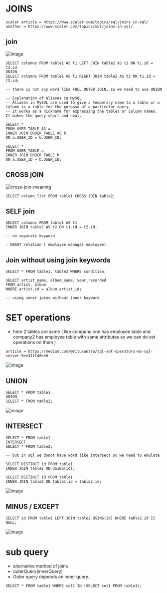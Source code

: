 # JOINS

```
scaler article = https://www.scaler.com/topics/sql/joins-in-sql/
another = https://www.scaler.com/topics/sql/joins-in-sql/ 
```

##  join

![image](https://github.com/parthmern/dbms/assets/125397720/311a2bd9-ef2c-4386-8124-52cd38fdc951)

```
SELECT columns FROM table1 AS t1 LEFT JOIN table2 AS t2 ON t1.id = t2.id
UNION
SELECT columns FROM table1 AS t1 RIGHT JOIN table2 AS t2 ON t1.id = t2.id;

-- there is not any word like FULL OUTER JOIN, so we need to use UNION
```

```
-- Explanation of Aliases in MySQL
-- Aliases in MySQL are used to give a temporary name to a table or a column in a table for the purpose of a particular query.
-- It works as a nickname for expressing the tables or column names. It makes the query short and neat.

SELECT *
FROM USER_TABLE AS a
INNER JOIN ORDER_TABLE AS b
ON a.USER_ID = b.USER_ID;

SELECT *
FROM USER_TABLE a
INNER JOIN ORDER_TABLE b
ON a.USER_ID = b.USER_ID;

```

## CROSS jOIN

![cross-join-meaning](https://github.com/parthmern/dbms/assets/125397720/109df4d8-6aef-4677-a6e3-59e7d63ab175)

```
SELECT column_list FROM table1 CROSS JOIN table2;

```

## SELF join

```
SELECT columns FROM table1 AS t1
INNER JOIN table2 AS t2 ON t1.id = t2.id;

-- no separate keyword

- UNARY relation ( employee manages employee)
```

## Join without using join keywords

```
SELECT * FROM table1, table2 WHERE condition;

SELECT artist_name, album_name, year_recorded
FROM artist, album
WHERE artist.id = album.artist_id;

-- using inner joins without inner keyword
```

# SET operations

- here 2 tables are same ( like company one has employee table and company2 has employee table with same attributes so we can do set operations on them )

```
article = https://medium.com/@ritusantra/sql-set-operators-ms-sql-server-9ee311f48ee6
```

![image](https://github.com/parthmern/dbms/assets/125397720/48c6bb77-6538-4433-a744-28ea1bc7fba0)


## UNION

```
SELECT * FROM table1
UNION
SELECT * FROM table2;
```

![image](https://github.com/parthmern/dbms/assets/125397720/d27575eb-aa33-467c-b0e6-8781dfe7a8fe)


## INTERSECT

```
SELECT * FROM table1
INTERSECT
SELECT * FROM table2;

-- but in sql we donot have word like intersect so we need to emulate

SELECT DISTINCT id FROM table1
INNER JOIN table2 ON USING(id);

SELECT DSITINCT id FROM table1
INNER JOIN table2 ON table1.id = table2.id;

```

![image](https://github.com/parthmern/dbms/assets/125397720/c10c39fe-5ab2-4a39-8f0b-fd7386c9171e)


## MINUS / EXCEPT

```
SELECT id FROM table1 LEFT JOIN table2 USING(id) WHERE table2.id IS NULL;
```
![image](https://github.com/parthmern/dbms/assets/125397720/6b688e97-83ce-470d-8aff-1749c30eff52)

# sub query

- alternative method of joins
- outerQuery(innerQuery)
- Outer query depends on inner query.

```
SELECT * FROM table1 WHERE col1 IN (SELECT col1 FROM table1);
```